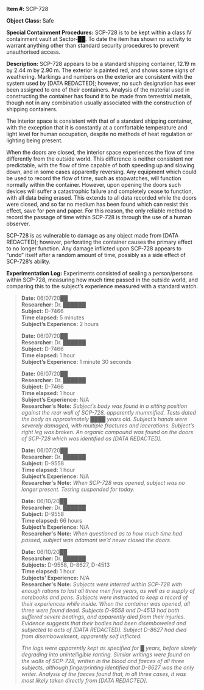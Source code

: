 **Item #:** SCP-728

**Object Class:** Safe

**Special Containment Procedures:** SCP-728 is to be kept within a class IV containment vault at Sector-██. To date the item has shown no activity to warrant anything other than standard security procedures to prevent unauthorised access.

**Description:** SCP-728 appears to be a standard shipping container, 12.19 m by 2.44 m by 2.90 m. The exterior is painted red, and shows some signs of weathering. Markings and numbers on the exterior are consistent with the system used by \[DATA REDACTED\]; however, no such designation has ever been assigned to one of their containers. Analysis of the material used in constructing the container has found it to be made from terrestrial metals, though not in any combination usually associated with the construction of shipping containers.

The interior space is consistent with that of a standard shipping container, with the exception that it is constantly at a comfortable temperature and light level for human occupation, despite no methods of heat regulation or lighting being present.

When the doors are closed, the interior space experiences the flow of time differently from the outside world. This difference is neither consistent nor predictable, with the flow of time capable of both speeding up and slowing down, and in some cases apparently reversing. Any equipment which could be used to record the flow of time, such as stopwatches, will function normally within the container. However, upon opening the doors such devices will suffer a catastrophic failure and completely cease to function, with all data being erased. This extends to all data recorded while the doors were closed, and so far no medium has been found which can resist this effect, save for pen and paper. For this reason, the only reliable method to record the passage of time within SCP-728 is through the use of a human observer.

SCP-728 is as vulnerable to damage as any object made from \[DATA REDACTED\]; however, perforating the container causes the primary effect to no longer function. Any damage inflicted upon SCP-728 appears to “undo” itself after a random amount of time, possibly as a side effect of SCP-728’s ability.

**Experimentation Log:** Experiments consisted of sealing a person/persons within SCP-728, measuring how much time passed in the outside world, and comparing this to the subject’s experience measured with a standard watch.

> **Date:** 06/07/20██  
> **Researcher:** Dr. ██████  
> **Subject:** D-7466  
> **Time elapsed:** 5 minutes  
> **Subject’s Experience:** 2 hours
> 
> **Date:** 06/07/20██  
> **Researcher:** Dr. ██████  
> **Subject:** D-7466  
> **Time elapsed:** 1 hour  
> **Subject’s Experience:** 1 minute 30 seconds
> 
> **Date:** 06/07/20██  
> **Researcher:** Dr. ██████  
> **Subject:** D-7466  
> **Time elapsed:** 1 hour  
> **Subject’s Experience:** N/A  
> **Researcher's Note:** _Subject’s body was found in a sitting position against the rear wall of SCP-728, apparently mummified. Tests dated the body as approximately ████ years old. Subject’s hands were severely damaged, with multiple fractures and lacerations. Subject’s right leg was broken. An organic compound was found on the doors of SCP-728 which was identified as \[DATA REDACTED\]._
> 
> **Date:** 06/07/20██  
> **Researcher:** Dr. ██████  
> **Subject:** D-9558  
> **Time elapsed:** 1 hour  
> **Subject’s Experience:** N/A  
> **Researcher's Note:** _When SCP-728 was opened, subject was no longer present. Testing suspended for today._
> 
> **Date:** 06/10/20██  
> **Researcher:** Dr. ██████  
> **Subject:** D-9558  
> **Time elapsed:** 66 hours  
> **Subject’s Experience:** N/A  
> **Researcher's Note:** _When questioned as to how much time had passed, subject was adamant we’d never closed the doors._
> 
> **Date:** 06/10/20██  
> **Researcher:** Dr. ██████  
> **Subjects:** D-9558, D-8627, D-4513  
> **Time elapsed:** 1 hour  
> **Subjects' Experience:** N/A  
> **Researcher's Note:** _Subjects were interred within SCP-728 with enough rations to last all three men five years, as well as a supply of notebooks and pens. Subjects were instructed to keep a record of their experiences while inside. When the container was opened, all three were found dead. Subjects D-9558 and D-4513 had both suffered severe beatings, and apparently died from their injuries. Evidence suggests that their bodies had been disemboweled and subjected to acts of \[DATA REDACTED\]. Subject D-8627 had died from disembowelment, apparently self inflicted._
> 
> _The logs were apparently kept as specified for █ years, before slowly degrading into unintelligible ranting. Similar writings were found on the walls of SCP-728, written in the blood and faeces of all three subjects, although fingerprinting identified that D-8627 was the only writer. Analysis of the faeces found that, in all three cases, it was most likely taken directly from \[DATA REDACTED\]._